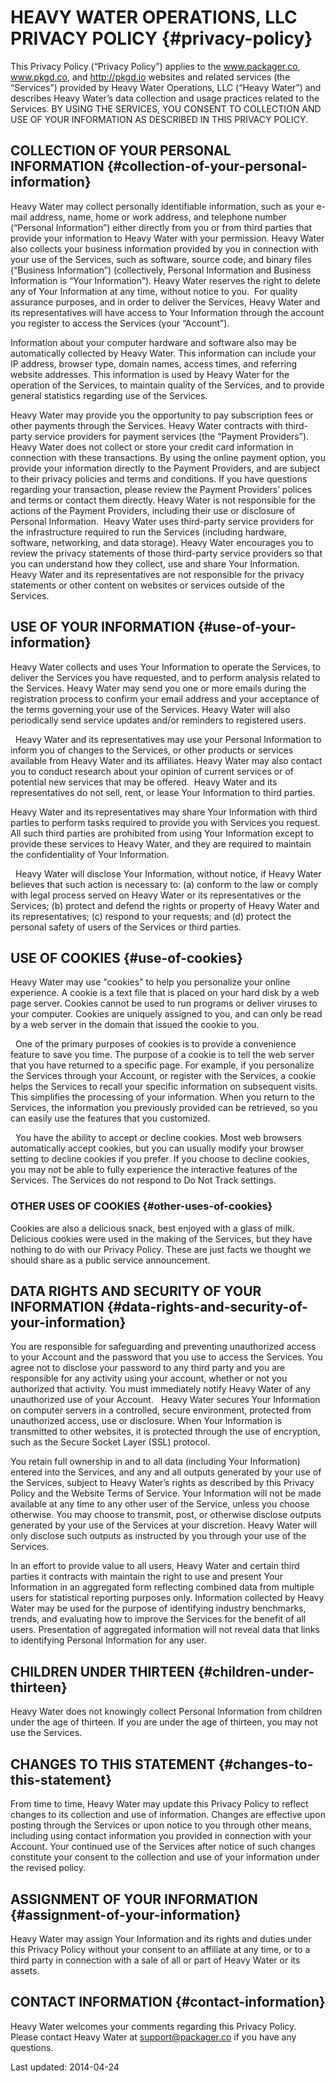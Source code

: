 # HEAVY WATER OPERATIONS, LLC PRIVACY POLICY {#privacy-policy}

This Privacy Policy (“Privacy Policy”) applies to the www.packager.co, www.pkgd.co, and  http://pkgd.io websites and related services (the “Services”) provided by Heavy Water Operations, LLC (“Heavy Water”) and describes Heavy Water’s data collection and usage practices related to the Services.  BY USING THE SERVICES, YOU CONSENT TO COLLECTION AND USE OF YOUR INFORMATION AS DESCRIBED IN THIS PRIVACY POLICY.

## COLLECTION OF YOUR PERSONAL INFORMATION {#collection-of-your-personal-information}

Heavy Water may collect personally identifiable information, such as your e-mail address, name, home or work address, and telephone number (“Personal Information”) either directly from you or from third parties that provide your information to Heavy Water with your permission.  Heavy Water also collects your business information provided by you in connection with your use of the Services, such as software, source code, and binary files (“Business Information”) (collectively, Personal Information and Business Information is “Your Information”).  Heavy Water reserves the right to delete any of Your Information at any time, without notice to you.  For quality assurance purposes, and in order to deliver the Services, Heavy Water and its representatives will have access to Your Information through the account you register to access the Services (your “Account”).

Information about your computer hardware and software also may be automatically collected by Heavy Water. This information can include your IP address, browser type, domain names, access times, and referring website addresses. This information is used by Heavy Water for the operation of the Services, to maintain quality of the Services, and to provide general statistics regarding use of the Services. 

Heavy Water may provide you the opportunity to pay subscription fees or other payments through the Services.  Heavy Water contracts with third-party service providers for payment services (the “Payment Providers”).  Heavy Water does not collect or store your credit card information in connection with these transactions.  By using the online payment option, you provide your information directly to the Payment Providers, and are subject to their privacy policies and terms and conditions.  If you have questions regarding your transaction, please review the Payment Providers’ polices and terms or contact them directly.  Heavy Water is not responsible for the actions of the Payment Providers, including their use or disclosure of Personal Information.  Heavy Water uses third-party service providers for the infrastructure required to run the Services (including hardware, software, networking, and data storage).  Heavy Water encourages you to review the privacy statements of those third-party service providers so that you can understand how they collect, use and share Your Information. Heavy Water and its representatives are not responsible for the privacy statements or other content on websites or services outside of the Services.

## USE OF YOUR INFORMATION {#use-of-your-information}

Heavy Water collects and uses Your Information to operate the Services, to deliver the Services you have requested, and to perform analysis related to the Services. Heavy Water may send you one or more emails during the registration process to confirm your email address and your acceptance of the terms governing your use of the Services.  Heavy Water will also periodically send service updates and/or reminders to registered users. 

  Heavy Water and its representatives may use your Personal Information to inform you of changes to the Services, or other products or services available from Heavy Water and its affiliates. Heavy Water may also contact you to conduct research about your opinion of current services or of potential new services that may be offered.  Heavy Water and its representatives do not sell, rent, or lease Your Information to third parties.  

Heavy Water and its representatives may share Your Information with third parties to perform tasks required to provide you with Services you request. All such third parties are prohibited from using Your Information except to provide these services to Heavy Water, and they are required to maintain the confidentiality of Your Information. 

  Heavy Water will disclose Your Information, without notice, if Heavy Water believes that such action is necessary to: (a) conform to the law or comply with legal process served on Heavy Water or its representatives or the Services; (b) protect and defend the rights or property of Heavy Water and its representatives; (c) respond to your requests; and (d) protect the personal safety of users of the Services or third parties.

## USE OF COOKIES {#use-of-cookies}

Heavy Water may use "cookies" to help you personalize your online experience. A cookie is a text file that is placed on your hard disk by a web page server. Cookies cannot be used to run programs or deliver viruses to your computer. Cookies are uniquely assigned to you, and can only be read by a web server in the domain that issued the cookie to you. 

  One of the primary purposes of cookies is to provide a convenience feature to save you time. The purpose of a cookie is to tell the web server that you have returned to a specific page. For example, if you personalize the Services through your Account, or register with the Services, a cookie helps the Services to recall your specific information on subsequent visits. This simplifies the processing of your information. When you return to the Services, the information you previously provided can be retrieved, so you can easily use the features that you customized. 

  You have the ability to accept or decline cookies. Most web browsers automatically accept cookies, but you can usually modify your browser setting to decline cookies if you prefer. If you choose to decline cookies, you may not be able to fully experience the interactive features of the Services.  The Services do not respond to Do Not Track settings.  

### OTHER USES OF COOKIES {#other-uses-of-cookies}

Cookies are also a delicious snack, best enjoyed with a glass of milk. Delicious cookies were used in the making of the Services, but they have nothing to do with our Privacy Policy. These are just facts we thought we should share as a public service announcement.

## DATA RIGHTS AND SECURITY OF YOUR INFORMATION {#data-rights-and-security-of-your-information}

You are responsible for safeguarding and preventing unauthorized access to your Account and the password that you use to access the Services. You agree not to disclose your password to any third party and you are responsible for any activity using your account, whether or not you authorized that activity. You must immediately notify Heavy Water of any unauthorized use of your Account.   Heavy Water secures Your Information on computer servers in a controlled, secure environment, protected from unauthorized access, use or disclosure.  When Your Information is transmitted to other websites, it is protected through the use of encryption, such as the Secure Socket Layer (SSL) protocol.

You retain full ownership in and to all data (including Your Information) entered into the Services, and any and all outputs generated by your use of the Services, subject to Heavy Water’s rights as described by this Privacy Policy and the Website Terms of Service.  Your Information will not be made available at any time to any other user of the Service, unless you choose otherwise. You may choose to transmit, post, or otherwise disclose outputs generated by your use of the Services at your discretion.  Heavy Water will only disclose such outputs as instructed by you through your use of the Services.

In an effort to provide value to all users, Heavy Water and certain third parties it contracts with maintain the right to use and present Your Information in an aggregated form reflecting combined data from multiple users for statistical reporting purposes only.  Information collected by Heavy Water may be used for the purpose of identifying industry benchmarks, trends, and evaluating how to improve the Services for the benefit of all users. Presentation of aggregated information will not reveal data that links to identifying Personal Information for any user.

## CHILDREN UNDER THIRTEEN {#children-under-thirteen}

Heavy Water does not knowingly collect Personal Information from children under the age of thirteen. If you are under the age of thirteen, you may not use the Services.

## CHANGES TO THIS STATEMENT {#changes-to-this-statement}

From time to time, Heavy Water may update this Privacy Policy to reflect changes to its collection and use of information. Changes are effective upon posting through the Services or upon notice to you through other means, including using contact information you provided in connection with your Account.  Your continued use of the Services after notice of such changes constitute your consent to the collection and use of your information under the revised policy.

## ASSIGNMENT OF YOUR INFORMATION {#assignment-of-your-information}

Heavy Water may assign Your Information and its rights and duties under this Privacy Policy without your consent to an affiliate at any time, or to a third party in connection with a sale of all or part of Heavy Water or its assets.  

## CONTACT INFORMATION {#contact-information}

Heavy Water welcomes your comments regarding this Privacy Policy.  Please contact Heavy Water at support@packager.co if you have any questions.

Last updated: 2014-04-24

